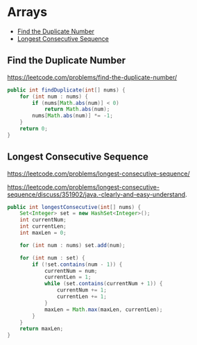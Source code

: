 # Arrays

+ [Find the Duplicate Number](#find-the-duplicate-number)
+ [Longest Consecutive Sequence](#longest-consecutive-sequence)

## Find the Duplicate Number

https://leetcode.com/problems/find-the-duplicate-number/

```java
public int findDuplicate(int[] nums) {    
    for (int num : nums) {
        if (nums[Math.abs(num)] < 0) 
            return Math.abs(num);
        nums[Math.abs(num)] *= -1;
    }
    return 0;
}
```

## Longest Consecutive Sequence

https://leetcode.com/problems/longest-consecutive-sequence/

https://leetcode.com/problems/longest-consecutive-sequence/discuss/351902/java.-clearly-and-easy-understand.

```java
public int longestConsecutive(int[] nums) {
    Set<Integer> set = new HashSet<Integer>();
    int currentNum;
    int currentLen;
    int maxLen = 0;

    for (int num : nums) set.add(num);

    for (int num : set) {
        if (!set.contains(num - 1)) {
            currentNum = num;
            currentLen = 1;
            while (set.contains(currentNum + 1)) {
                currentNum += 1;
                currentLen += 1;
            }
            maxLen = Math.max(maxLen, currentLen);
        }
    }
    return maxLen;
}
```
